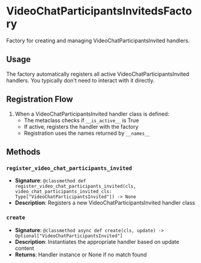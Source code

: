 # VideoChatParticipantsInvitedsFactory

Factory for creating and managing VideoChatParticipantsInvited handlers.

## Usage

The factory automatically registers all active VideoChatParticipantsInvited handlers. 
You typically don't need to interact with it directly.

## Registration Flow

1. When a VideoChatParticipantsInvited handler class is defined:
   - The metaclass checks if `__is_active__` is True
   - If active, registers the handler with the factory
   - Registration uses the names returned by `__names__`

## Methods

### `register_video_chat_participants_invited`
- **Signature**: `@classmethod def register_video_chat_participants_invited(cls, video_chat_participants_invited_cls: Type["VideoChatParticipantsInvited"]) -> None`
- **Description**: Registers a new VideoChatParticipantsInvited handler class

### `create`
- **Signature**: `@classmethod async def create(cls, update) -> Optional["VideoChatParticipantsInvited"]`
- **Description**: Instantiates the appropriate handler based on update content
- **Returns**: Handler instance or None if no match found
